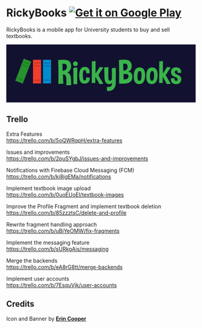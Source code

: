 # RickyBooks <a href='https://play.google.com/store/apps/details?id=com.rickybooks.rickybooks&pcampaignid=MKT-Other-global-all-co-prtnr-py-PartBadge-Mar2515-1'><img alt='Get it on Google Play' src='https://play.google.com/intl/en_gb/badges/images/generic/en_badge_web_generic.png' height="80" /></a>
RickyBooks is a mobile app for University students to buy and sell textbooks.

<img src="RickyBooksBanner.svg" width="600" />

## Trello
Extra Features <br>
https://trello.com/b/5oQWRqpH/extra-features

Issues and improvements <br>
https://trello.com/b/2puSYgbJ/issues-and-improvements

Notifications with Firebase Cloud Messaging (FCM) <br>
https://trello.com/b/ki8jgEMa/notifications

Implement textbook image upload <br>
https://trello.com/b/0uoEUoEl/textbook-images

Improve the Profile Fragment and implement textbook deletion <br>
https://trello.com/b/85zzztsC/delete-and-profile

Rewrite fragment handling approach <br>
https://trello.com/b/uBiYeOMW/fix-fragments

Implement the messaging feature <br>
https://trello.com/b/sURkgAis/messaging

Merge the backends <br>
https://trello.com/b/eA8rG8tt/merge-backends

Implement user accounts <br>
https://trello.com/b/7EsquVjk/user-accounts

## Credits
Icon and Banner by <a href="https://cooper-erin-marie.format.com/"> **Erin Cooper** </a>
